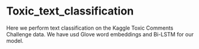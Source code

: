 # Toxic_text_classification
Here we perform text classification on the Kaggle Toxic Comments Challenge data. We have usd Glove word embeddings and Bi-LSTM for our model.  

